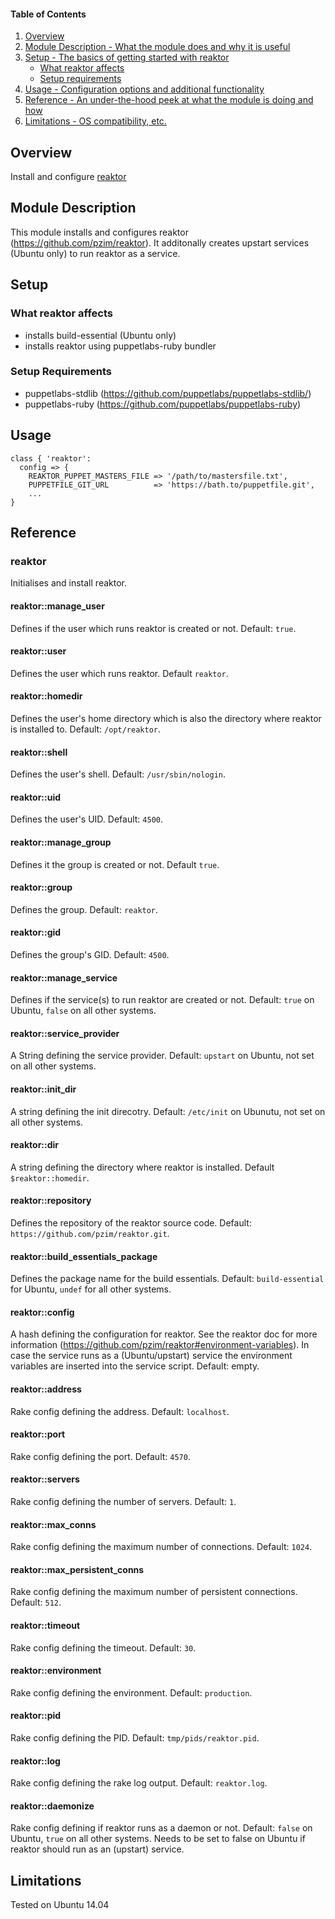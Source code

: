 #### Table of Contents

1. [Overview](#overview)
2. [Module Description - What the module does and why it is useful](#module-description)
3. [Setup - The basics of getting started with reaktor](#setup)
    * [What reaktor affects](#what-reaktor-affects)
    * [Setup requirements](#setup-requirements)
4. [Usage - Configuration options and additional functionality](#usage)
5. [Reference - An under-the-hood peek at what the module is doing and how](#reference)
6. [Limitations - OS compatibility, etc.](#limitations)

## Overview

Install and configure [reaktor](https://github.com/pzim/reaktor)

## Module Description

This module installs and configures reaktor (https://github.com/pzim/reaktor). It additonally creates upstart services (Ubuntu only) to run reaktor as a service.

## Setup

### What reaktor affects

* installs build-essential (Ubuntu only)
* installs reaktor using puppetlabs-ruby bundler

### Setup Requirements

* puppetlabs-stdlib (https://github.com/puppetlabs/puppetlabs-stdlib/)
* puppetlabs-ruby (https://github.com/puppetlabs/puppetlabs-ruby)

## Usage

```puppet
class { 'reaktor':
  config => {
    REAKTOR_PUPPET_MASTERS_FILE => '/path/to/mastersfile.txt',
    PUPPETFILE_GIT_URL          => 'https://bath.to/puppetfile.git',
    ...
}
```

## Reference

### reaktor

Initialises and install reaktor.

#### reaktor::manage_user

Defines if the user which runs reaktor is created or not. Default: `true`.

#### reaktor::user

Defines the user which runs reaktor. Default `reaktor`.

#### reaktor::homedir

Defines the user's home directory which is also the directory where reaktor is installed to. Default: `/opt/reaktor`.

#### reaktor::shell

Defines the user's shell. Default: `/usr/sbin/nologin`.

#### reaktor::uid

Defines the user's UID. Default: `4500`.

#### reaktor::manage_group

Defines it the group is created or not. Default `true`.

#### reaktor::group

Defines the group. Default: `reaktor`.

#### reaktor::gid

Defines the group's GID. Default: `4500`.

#### reaktor::manage_service

Defines if the service(s) to run reaktor are created or not. Default: `true` on Ubuntu, `false` on all other systems.

#### reaktor::service_provider

A String defining the service provider. Default: `upstart` on Ubuntu, not set on all other systems.

#### reaktor::init_dir

A string defining the init direcotry. Default: `/etc/init` on Ubunutu, not set on all other systems.

#### reaktor::dir

A string defining the directory where reaktor is installed. Default `$reaktor::homedir`.

#### reaktor::repository

Defines the repository of the reaktor source code. Default: `https://github.com/pzim/reaktor.git`.

#### reaktor::build_essentials_package

Defines the package name for the build essentials. Default: `build-essential` for Ubuntu, `undef` for all other systems.

#### reaktor::config

A hash defining the configuration for reaktor. See the reaktor doc for more information (https://github.com/pzim/reaktor#environment-variables). In case the service runs as a (Ubuntu/upstart) service the environment variables are inserted into the service script.
Default: empty.

#### reaktor::address

Rake config defining the address. Default: `localhost`.

#### reaktor::port

Rake config defining the port. Default: `4570`.

#### reaktor::servers

Rake config defining the number of servers. Default: `1`.

#### reaktor::max_conns

Rake config defining the maximum number of connections. Default: `1024`.

#### reaktor::max_persistent_conns

Rake config defining the maximum number of persistent connections. Default: `512`.

#### reaktor::timeout

Rake config defining the timeout. Default: `30`.

#### reaktor::environment

Rake config defining the environment. Default: `production`.

#### reaktor::pid

Rake config defining the PID. Default: `tmp/pids/reaktor.pid`.

#### reaktor::log

Rake config defining the rake log output. Default: `reaktor.log`.

#### reaktor::daemonize

Rake config defining if reaktor runs as a daemon or not. Default: `false` on Ubuntu, `true` on all other systems.
Needs to be set to false on Ubuntu if reaktor should run as an (upstart) service.

## Limitations

Tested on Ubuntu 14.04

